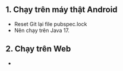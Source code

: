 ## 1. Chạy trên máy thật Android
- Reset Git lại file pubspec.lock
- Nên chạy trên Java 17.


## 2. Chạy trên Web
- 
